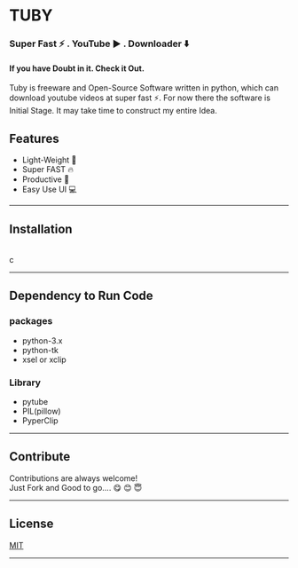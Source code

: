 # TUBY 
### Super Fast ⚡ . YouTube ▶️ . Downloader ⬇️  
#### If you have Doubt in it. Check it Out.

Tuby is freeware and Open-Source Software written in python, which can download youtube videos at super fast ⚡. For now there the software is Initial Stage. It may take time to construct my entire Idea.
## Features
- Light-Weight 💨
- Super FAST 🔥
- Productive 🧲
- Easy Use UI 💻
___
## Installation

\
c
_____
## Dependency to Run Code

### packages
- python-3.x
- python-tk
- xsel or xclip
### Library
- pytube
- PIL(pillow)
- PyperClip
___
## Contribute

Contributions are always welcome!\
Just Fork and Good to go....
😋  😊  😇
 
___
## License

[MIT](https://tldrlegal.com/license/mit-license)
___